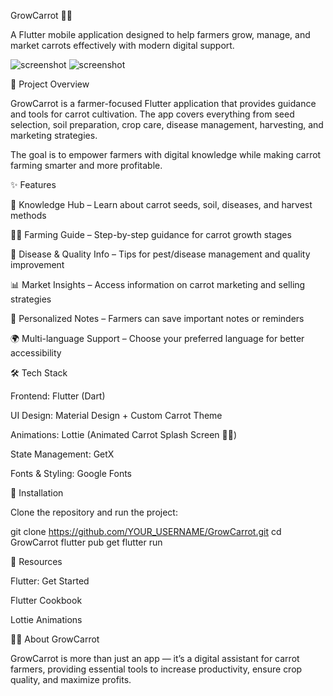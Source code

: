 GrowCarrot 🌱🥕

A Flutter mobile application designed to help farmers grow, manage, and market carrots effectively with modern digital support.

![screenshot](https://github.com/fahmida027/Flutter_Dashboard/blob/main/assets/images/carrot-logo-png.png)
![screenshot](https://github.com/fahmida027/Flutter_Dashboard/blob/main/assets/images/hm.png)

🚀 Project Overview

GrowCarrot is a farmer-focused Flutter application that provides guidance and tools for carrot cultivation.
The app covers everything from seed selection, soil preparation, crop care, disease management, harvesting, and marketing strategies.

The goal is to empower farmers with digital knowledge while making carrot farming smarter and more profitable.

✨ Features

📖 Knowledge Hub – Learn about carrot seeds, soil, diseases, and harvest methods

🧑‍🌾 Farming Guide – Step-by-step guidance for carrot growth stages

🌱 Disease & Quality Info – Tips for pest/disease management and quality improvement

📊 Market Insights – Access information on carrot marketing and selling strategies

🔖 Personalized Notes – Farmers can save important notes or reminders

🌍 Multi-language Support – Choose your preferred language for better accessibility

🛠️ Tech Stack

Frontend: Flutter (Dart)

UI Design: Material Design + Custom Carrot Theme

Animations: Lottie (Animated Carrot Splash Screen 🌱🥕)

State Management: GetX

Fonts & Styling: Google Fonts

📲 Installation

Clone the repository and run the project:

git clone https://github.com/YOUR_USERNAME/GrowCarrot.git
cd GrowCarrot
flutter pub get
flutter run

📖 Resources

Flutter: Get Started

Flutter Cookbook

Lottie Animations

👩‍🌾 About GrowCarrot

GrowCarrot is more than just an app — it’s a digital assistant for carrot farmers, providing essential tools to increase productivity, ensure crop quality, and maximize profits.